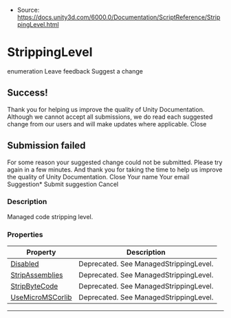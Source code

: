 * Source: https://docs.unity3d.com/6000.0/Documentation/ScriptReference/StrippingLevel.html

# StrippingLevel
enumeration
Leave feedback
Suggest a change
## Success!
Thank you for helping us improve the quality of Unity Documentation. Although we cannot accept all submissions, we do read each suggested change from our users and will make updates where applicable.
Close
## Submission failed
For some reason your suggested change could not be submitted. Please <a>try again</a> in a few minutes. And thank you for taking the time to help us improve the quality of Unity Documentation.
Close
Your name Your email Suggestion* Submit suggestion
Cancel
### Description
Managed code stripping level.
### Properties
Property | Description  
---|---  
[Disabled](https://docs.unity3d.com/6000.0/Documentation/ScriptReference/StrippingLevel.Disabled.html) | Deprecated. See ManagedStrippingLevel.  
[StripAssemblies](https://docs.unity3d.com/6000.0/Documentation/ScriptReference/StrippingLevel.StripAssemblies.html) | Deprecated. See ManagedStrippingLevel.  
[StripByteCode](https://docs.unity3d.com/6000.0/Documentation/ScriptReference/StrippingLevel.StripByteCode.html) | Deprecated. See ManagedStrippingLevel.  
[UseMicroMSCorlib](https://docs.unity3d.com/6000.0/Documentation/ScriptReference/StrippingLevel.UseMicroMSCorlib.html) | Deprecated. See ManagedStrippingLevel.  
* * *
